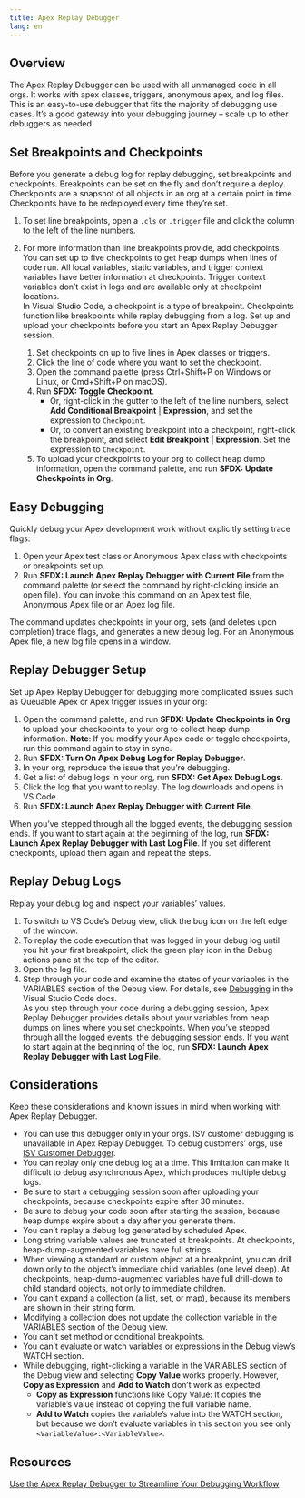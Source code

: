 ```yaml
---
title: Apex Replay Debugger
lang: en
---
```


## Overview

The Apex Replay Debugger can be used with all unmanaged code in all orgs. It works with apex classes, triggers, anonymous apex, and log files. This is an easy-to-use debugger that fits the majority of debugging use cases. It’s a good gateway into your debugging journey – scale up to other debuggers as needed.

## Set Breakpoints and Checkpoints

Before you generate a debug log for replay debugging, set breakpoints and checkpoints. Breakpoints can be set on the fly and don’t require a deploy. Checkpoints are a snapshot of all objects in an org at a certain point in time. Checkpoints have to be redeployed every time they’re set.

1.  To set line breakpoints, open a `.cls` or `.trigger` file and click the column to the left of the line numbers.
2.  For more information than line breakpoints provide, add checkpoints. You can set up to five checkpoints to get heap dumps when lines of code run. All local variables, static variables, and trigger context variables have better information at checkpoints. Trigger context variables don’t exist in logs and are available only at checkpoint locations.  
    In Visual Studio Code, a checkpoint is a type of breakpoint. Checkpoints function like breakpoints while replay debugging from a log. Set up and upload your checkpoints before you start an Apex Replay Debugger session.

    1.  Set checkpoints on up to five lines in Apex classes or triggers.
    2.  Click the line of code where you want to set the checkpoint.
    3.  Open the command palette (press Ctrl+Shift+P on Windows or Linux, or Cmd+Shift+P on macOS).
    4.  Run **SFDX: Toggle Checkpoint**.
        - Or, right-click in the gutter to the left of the line numbers, select **Add Conditional Breakpoint** \| **Expression**, and set the expression to `Checkpoint`.
        - Or, to convert an existing breakpoint into a checkpoint, right-click the breakpoint, and select **Edit Breakpoint** \| **Expression**. Set the expression to `Checkpoint`.
    5.  To upload your checkpoints to your org to collect heap dump information, open the command palette, and run **SFDX: Update Checkpoints in Org**.

## Easy Debugging

Quickly debug your Apex development work without explicitly setting trace flags:

1. Open your Apex test class or Anonymous Apex class with checkpoints or breakpoints set up.
2. Run **SFDX: Launch Apex Replay Debugger with Current File** from the command palette (or select the command by right-clicking inside an open file). You can invoke this command on an Apex test file, Anonymous Apex file or an Apex log file.

The command updates checkpoints in your org, sets (and deletes upon completion) trace flags, and generates a new debug log. For an Anonymous Apex file, a new log file opens in a window.

## Replay Debugger Setup

Set up Apex Replay Debugger for debugging more complicated issues such as Queuable Apex or Apex trigger issues in your org:

1. Open the command palette, and run **SFDX: Update Checkpoints in Org** to upload your checkpoints to your org to collect heap dump information. 
**Note**:  If you modify your Apex code or toggle checkpoints, run this command again to stay in sync.
2.  Run **SFDX: Turn On Apex Debug Log for Replay Debugger**.
3.  In your org, reproduce the issue that you’re debugging. 
4.  Get a list of debug logs in your org, run **SFDX: Get Apex Debug Logs**.
5.  Click the log that you want to replay. The log downloads and opens in VS Code.
6.  Run **SFDX: Launch Apex Replay Debugger with Current File**.

When you’ve stepped through all the logged events, the debugging session ends. If you want to start again at the beginning of the log, run **SFDX: Launch Apex Replay Debugger with Last Log File**. If you set different checkpoints, upload them again and repeat the steps.

## Replay Debug Logs

Replay your debug log and inspect your variables’ values.

1. To switch to VS Code’s Debug view, click the bug icon on the left edge of the window.
2. To replay the code execution that was logged in your debug log until you hit your first breakpoint, click the green play icon in the Debug actions pane at the top of the editor.
3. Open the log file.
4. Step through your code and examine the states of your variables in the VARIABLES section of the Debug view. For details, see [Debugging](https://code.visualstudio.com/docs/editor/debugging) in the Visual Studio Code docs.  
   As you step through your code during a debugging session, Apex Replay Debugger provides details about your variables from heap dumps on lines where you set checkpoints.
When you’ve stepped through all the logged events, the debugging session ends. If you want to start again at the beginning of the log, run **SFDX: Launch Apex Replay Debugger with Last Log File**.

## Considerations

Keep these considerations and known issues in mind when working with Apex Replay Debugger.

- You can use this debugger only in your orgs. ISV customer debugging is unavailable in Apex Replay Debugger. To debug customers’ orgs, use [ISV Customer Debugger](./en/apex/isv-debugger).
- You can replay only one debug log at a time. This limitation can make it difficult to debug asynchronous Apex, which produces multiple debug logs.
- Be sure to start a debugging session soon after uploading your checkpoints, because checkpoints expire after 30 minutes.
- Be sure to debug your code soon after starting the session, because heap dumps expire about a day after you generate them.
- You can’t replay a debug log generated by scheduled Apex.
- Long string variable values are truncated at breakpoints. At checkpoints, heap-dump-augmented variables have full strings.
- When viewing a standard or custom object at a breakpoint, you can drill down only to the object’s immediate child variables (one level deep). At checkpoints, heap-dump-augmented variables have full drill-down to child standard objects, not only to immediate children.
- You can’t expand a collection (a list, set, or map), because its members are shown in their string form.
- Modifying a collection does not update the collection variable in the VARIABLES section of the Debug view.
- You can’t set method or conditional breakpoints.
- You can’t evaluate or watch variables or expressions in the Debug view’s WATCH section.
- While debugging, right-clicking a variable in the VARIABLES section of the Debug view and selecting **Copy Value** works properly. However, **Copy as Expression** and **Add to Watch** don’t work as expected.
  - **Copy as Expression** functions like Copy Value: It copies the variable’s value instead of copying the full variable name.
  - **Add to Watch** copies the variable’s value into the WATCH section, but because we don’t evaluate variables in this section you see only `<VariableValue>:<VariableValue>`.

## Resources
[Use the Apex Replay Debugger to Streamline Your Debugging Workflow](https://developer.salesforce.com/blogs/2022/04/use-the-apex-replay-debugger-to-streamline-your-debugging-workflow)